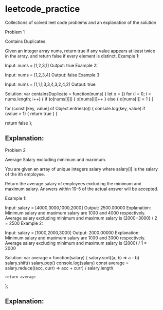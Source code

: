 # leetcode_practice
Collections of solved leet code problems and an explanation of the solution

Problem 1

Contains Duplicates

Given an integer array nums, return true if any value appears at least twice in the array, and return false if every element is distinct.
Example 1:

Input: nums = [1,2,3,1]
Output: true
Example 2:

Input: nums = [1,2,3,4]
Output: false
Example 3:

Input: nums = [1,1,1,3,3,4,3,2,4,2]
Output: true

Solution: 
var containsDuplicate = function(nums) {
  let o = {}
  for (i = 0; i < nums.length; i++) {
    if (o[nums[i]]) {
      o[nums[i]]++
    } else {
      o[nums[i]] = 1
    }
  }

  for (const [key, value] of Object.entries(o)) {
    console.log(key, value)
    if (value > 1) {
      return true
    }
  }

  return false
};

Explanation:
---

Problem 2

Average Salary excluding minimum and maximum.

You are given an array of unique integers salary where salary[i] is the salary of the ith employee.

Return the average salary of employees excluding the minimum and maximum salary. Answers within 10-5 of the actual answer will be accepted.

Example 1:

Input: salary = [4000,3000,1000,2000]
Output: 2500.00000
Explanation: Minimum salary and maximum salary are 1000 and 4000 respectively.
Average salary excluding minimum and maximum salary is (2000+3000) / 2 = 2500
Example 2:

Input: salary = [1000,2000,3000]
Output: 2000.00000
Explanation: Minimum salary and maximum salary are 1000 and 3000 respectively.
Average salary excluding minimum and maximum salary is (2000) / 1 = 2000

Solution:
var average = function(salary) {
    salary.sort((a, b) => a - b)
    salary.shift()
    salary.pop()
    console.log(salary)
    const average = salary.reduce((acc, curr) => acc + curr) / salary.length

    return average
};

Explanation:
---
